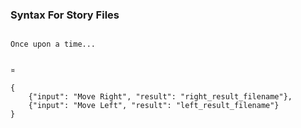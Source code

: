 ### Syntax For Story Files

```

Once upon a time...


¤

{
    {"input": "Move Right", "result": "right_result_filename"},
    {"input": "Move Left", "result": "left_result_filename"}
}
```
